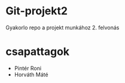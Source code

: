 # Git-projekt2

Gyakorlo repo a projekt munkához 2. felvonás

# csapattagok

* Pintér Roni
* Horváth Máté
